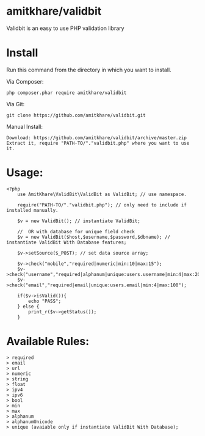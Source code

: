 # amitkhare/validbit
Validbit is an easy to use PHP validation library

# Install

Run this command from the directory in which you want to install.

Via Composer:

    php composer.phar require amitkhare/validbit

Via Git:

    git clone https://github.com/amitkhare/validbit.git

Manual Install:

    Download: https://github.com/amitkhare/validbit/archive/master.zip
    Extract it, require "PATH-TO/"."validbit.php" where you want to use it.

# Usage:
    
    <?php
        use AmitKhare\ValidBit\ValidBit as ValidBit; // use namespace.
        
        require("PATH-TO/"."validbit.php"); // only need to include if installed manually.
        
        $v = new ValidBit(); // instantiate ValidBit;
        
        //  OR with database for unique field check
        $v = new ValidBit($host,$username,$password,$dbname); // instantiate ValidBit With Database features;

        $v->setSource($_POST); // set data source array;
        
        $v->check("mobile","required|numeric|min:10|max:15");
        $v->check("username","required|alphanum|unique:users.username|min:4|max:20");
        $v->check("email","required|email|unique:users.email|min:4|max:100");
    
        if($v->isValid()){
        	echo "PASS";
        } else {
            print_r($v->getStatus());
        }


# Available Rules:
    > required
    > email
    > url
    > numeric
    > string
    > float
    > ipv4
    > ipv6
    > bool
    > min
    > max
    > alphanum
    > alphanumUnicode
    > unique (avaiable only if instantiate ValidBit With Database);